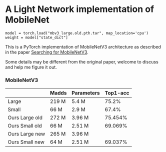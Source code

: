 # A Light Network implementation of MobileNet


```
model = torch.load("mbv3_large.old.pth.tar", map_location='cpu')
weight = model["state_dict"]
```

This is a PyTorch implementation of MobileNetV3 architecture as described in the paper [Searching for MobileNetV3](https://arxiv.org/pdf/1905.02244.pdf).

Some details may be different from the original paper, welcome to discuss and help me figure it out.

### MobileNetV3
|              | Madds     | Parameters | Top1-acc  |
| -----------  | --------- | ---------- | --------- |
| Large        | 219 M     | 5.4  M     | 75.2%     |
| Small        | 66  M     | 2.9  M     | 67.4%     |
| Ours Large old   | 272 M     | 3.96  M     | 75.454%   |
| Ours Small old   | 66  M     | 2.51  M     | 69.069%   |
| Ours Large new   | 265 M     | 3.96  M     |   |
| Ours Small new   | 64  M     | 2.51  M     | 69.037%   |
